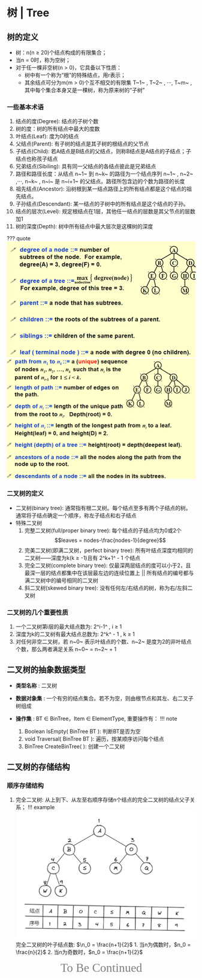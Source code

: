 # 树 | Tree

## 树的定义

* 树：n(n $\ge$ 20)个结点构成的有限集合；
* 当n = 0时，称为空树；
* 对于任一棵非空树(n $>$ 0)，它具备以下性质：
  * 树中有一个称为“根”的特殊结点，用r表示；
  * 其余结点可分为m(m $>$ 0)个互不相交的有限集 T~1~ , T~2~ , ···, T~m~ , 其中每个集合本身又是一棵树，称为原来树的“子树”

### 一些基本术语

1. 结点的度(Degree): 结点的子树个数
2. 树的度：树的所有结点中最大的度数
3. 叶结点(Leaf): 度为0的结点
4. 父结点(Parent): 有子树的结点是其子树的根结点的父节点
5. 子结点(Child): 若A结点是B结点的父结点，则称B结点是A结点的子结点；子结点也称孩子结点
6. 兄弟结点(Sibiling): 具有同一父结点的各结点彼此是兄弟结点
7. 路径和路径长度：从结点 n~1~ 到 n~k~ 的路径为一个结点序列 n~1~ , n~2~ ,···, n~k~ , n~i~ 是 n~i+1~ 的父结点。路径所包含边的个数为路径的长度
8. 祖先结点(Ancestor): 沿树根到某一结点路径上的所有结点都是这个结点的祖先结点。
9. 子孙结点(Descendant): 某一结点的子树中的所有结点是这个结点的子孙。
10. 结点的层次(Level): 规定根结点在1层，其他任一结点的层数是其父节点的层数加1
11. 树的深度(Depth): 树中所有结点中最大层次是这棵树的深度

???  quote
     ![image_19_18_28](/../../Images/2023-01-18-19-18-28.png)
     ![image_01-18-19-18-55](/../../Images/2023-01-18-19-18-55.png)

### 二叉树的定义

* 二叉树(binary tree): 通常指有根二叉树。每个结点至多有两个子结点的树。通常将子结点确定一个顺序，称左子结点和右子结点
* 特殊二叉树
    1. 完整二叉树(full/proper binary tree): 每个结点的子结点均为0或2个
     $$leaves = nodes-\frac{nodes-1}{degree}$$ 
    2. 完美二叉树(即满二叉树，perfect binary tree): 所有叶结点深度均相同的二叉树——深度为k(k $\ge$ -1)且有 2^k+1^ - 1 个结点
    3. 完全二叉树(complete binary tree): 仅最深两层结点的度可以小于2，且最深一层的结点都集中在该层最左边的连续位置上 || 所有结点的编号都与满二叉树中的编号相同的二叉树
    4. 斜二叉树(skewed binary tree): 没有任何左/右结点的树，称为右/左斜二叉树

### 二叉树的几个重要性质

1. 一个二叉树第i层的最大结点数为: 2^i-1^ , i $\ge$ 1
2. 深度为k的二叉树有最大结点总数为: 2^k^ - 1 , k $\ge$ 1
3. 对任何非空二叉树，若 n~0~ 表示叶结点的个数、n~2~ 是度为2的非叶结点个数，那么两者满足关系 n~0~ = n~2~ + 1
   
## 二叉树的抽象数据类型

* **类型名称** : 二叉树
* **数据对象集** : 一个有穷的结点集合。若不为空，则由根节点和其左、右二叉子树组成

* **操作集** : BT $\in$ BinTree，Item $\in$ ElementType, 重要操作有：
!!! note
    1. Boolean IsEmpty( BinTree BT ): 判断BT是否为空<br>
    2. void Traversal( BinTree BT ): 遍历，按某顺序访问每个结点<br>
    3. BinTree CreateBinTree( ): 创建一个二叉树<br>

## 二叉树的存储结构

### 顺序存储结构

1. 完全二叉树: 从上到下、从左至右顺序存储n个结点的完全二叉树的结点父子关系；
!!! example
     ![image-01-18-21-26-21](/../../Images/2023-01-18-21-26-21.png)
     完全二叉树的叶子结点数: $\n_0 = \frac{n+1}{2}$ 
           1. 当n为偶数时，$n_0 = \frac{n}{2}$ 
           2. 当n为奇数时，$n_0 = \frac{n+1}{2}$

<center><font face="JetBrains Mono" size=6 color=grey size=18>To Be Continued</font></center>
